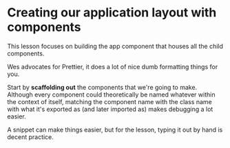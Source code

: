 # Creating our application layout with components

This lesson focuses on building the app component that houses all the child components.

Wes advocates for Prettier, it does a lot of nice dumb formatting things for you.

Start by **scaffolding out** the components that we're going to make. Although every component could theoretically be named whatever within the context of itself, matching the component name with the class name with what it's exported as (and later imported as) makes debugging a lot easier.

A snippet can make things easier, but for the lesson, typing it out by hand is decent practice.

